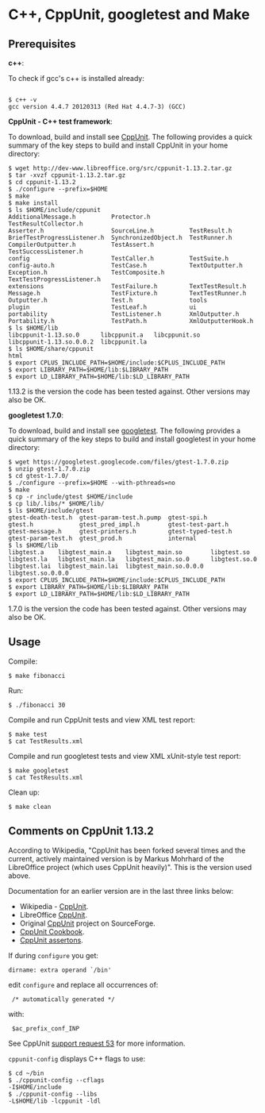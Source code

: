 C++, CppUnit, googletest and Make
=================================

Prerequisites
-------------

**c++**:

To check if gcc's c++ is installed already:

```

$ c++ -v
gcc version 4.4.7 20120313 (Red Hat 4.4.7-3) (GCC) 
```

**CppUnit - C++ test framework**:

To download, build and install see [CppUnit](http://www.freedesktop.org/wiki/Software/cppunit/). The following provides a quick summary of the key steps to build and install CppUnit in your home directory:

```
$ wget http://dev-www.libreoffice.org/src/cppunit-1.13.2.tar.gz
$ tar -xvzf cppunit-1.13.2.tar.gz
$ cd cppunit-1.13.2
$ ./configure --prefix=$HOME
$ make
$ make install 
$ ls $HOME/include/cppunit
AdditionalMessage.h          Protector.h           TestResultCollector.h
Asserter.h                   SourceLine.h          TestResult.h
BriefTestProgressListener.h  SynchronizedObject.h  TestRunner.h
CompilerOutputter.h          TestAssert.h          TestSuccessListener.h
config                       TestCaller.h          TestSuite.h
config-auto.h                TestCase.h            TextOutputter.h
Exception.h                  TestComposite.h       TextTestProgressListener.h
extensions                   TestFailure.h         TextTestResult.h
Message.h                    TestFixture.h         TextTestRunner.h
Outputter.h                  Test.h                tools
plugin                       TestLeaf.h            ui
portability                  TestListener.h        XmlOutputter.h
Portability.h                TestPath.h            XmlOutputterHook.h
$ ls $HOME/lib
libcppunit-1.13.so.0      libcppunit.a   libcppunit.so
libcppunit-1.13.so.0.0.2  libcppunit.la
$ ls $HOME/share/cppunit
html
$ export CPLUS_INCLUDE_PATH=$HOME/include:$CPLUS_INCLUDE_PATH
$ export LIBRARY_PATH=$HOME/lib:$LIBRARY_PATH
$ export LD_LIBRARY_PATH=$HOME/lib:$LD_LIBRARY_PATH
```

1.13.2 is the version the code has been tested against. Other versions may also be OK.

**googletest 1.7.0**:

To download, build and install see [googletest](https://code.google.com/p/googletest/).  The following provides a quick summary of the key steps to build and install googletest in your home directory:

```
$ wget https://googletest.googlecode.com/files/gtest-1.7.0.zip
$ unzip gtest-1.7.0.zip 
$ cd gtest-1.7.0/
$ ./configure --prefix=$HOME --with-pthreads=no
$ make
$ cp -r include/gtest $HOME/include
$ cp lib/.libs/* $HOME/lib/
$ ls $HOME/include/gtest
gtest-death-test.h  gtest-param-test.h.pump  gtest-spi.h
gtest.h             gtest_pred_impl.h        gtest-test-part.h
gtest-message.h     gtest-printers.h         gtest-typed-test.h
gtest-param-test.h  gtest_prod.h             internal
$ ls $HOME/lib
libgtest.a    libgtest_main.a    libgtest_main.so        libgtest.so
libgtest.la   libgtest_main.la   libgtest_main.so.0      libgtest.so.0
libgtest.lai  libgtest_main.lai  libgtest_main.so.0.0.0  libgtest.so.0.0.0
$ export CPLUS_INCLUDE_PATH=$HOME/include:$CPLUS_INCLUDE_PATH
$ export LIBRARY_PATH=$HOME/lib:$LIBRARY_PATH
$ export LD_LIBRARY_PATH=$HOME/lib:$LD_LIBRARY_PATH
```

1.7.0 is the version the code has been tested against. Other versions may also be OK.

Usage
-----

Compile:

```
$ make fibonacci
```

Run:

```
$ ./fibonacci 30
```

Compile and run CppUnit tests and view XML test report:

```
$ make test
$ cat TestResults.xml 
```

Compile and run googletest tests and view XML xUnit-style test report:

```
$ make googletest
$ cat TestResults.xml 
```

Clean up:

```
$ make clean
```

Comments on CppUnit 1.13.2
--------------------------

According to Wikipedia, "CppUnit has been forked several times and the current, actively maintained version is by Markus Mohrhard of the LibreOffice project (which uses CppUnit heavily)". This is the version used above.

Documentation for an earlier version are in the last three links below:

* Wikipedia - [CppUnit](http://en.wikipedia.org/wiki/CppUnit).
* LibreOffice [CppUnit](http://www.freedesktop.org/wiki/Software/cppunit/).
* Original [CppUnit](http://sourceforge.net/apps/mediawiki/cppunit/index.php?title=Main_Page) project on SourceForge.
* [CppUnit Cookbook](http://cppunit.sourceforge.net/doc/1.11.6/cppunit_cookbook.html).
* [CppUnit assertons](http://cppunit.sourceforge.net/doc/1.11.6/group___assertions.html).

If during `configure` you get:

```
dirname: extra operand `/bin'
```

edit `configure` and replace all occurrences of:

```
 /* automatically generated */
```

with:

```
 $ac_prefix_conf_INP
```

See CppUnit [support request 53](http://sourceforge.net/p/cppunit/support-requests/53/) for more information.

`cppunit-config` displays C++ flags to use:

```
$ cd ~/bin
$ ./cppunit-config --cflags
-I$HOME/include
$ ./cppunit-config --libs
-L$HOME/lib -lcppunit -ldl
```
